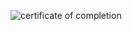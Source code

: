 ![certificate of completion](https://studies.cs.helsinki.fi/stats/api/certificate/fs-react-native-2020/en/d0294aa90915d1dd6c54c341393816d3)
